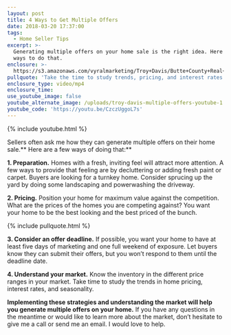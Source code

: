 ```yaml
---
layout: post
title: 4 Ways to Get Multiple Offers
date: 2018-03-20 17:37:00
tags:
  - Home Seller Tips
excerpt: >-
  Generating multiple offers on your home sale is the right idea. Here are four
  ways to do that.
enclosure: >-
  https://s3.amazonaws.com/vyralmarketing/Troy+Davis/Butte+County+Real+Estate-+How+Can+You+Find+Multiple+Offers%253F.mp4
pullquote: 'Take the time to study trends, pricing, and interest rates in your market.'
enclosure_type: video/mp4
enclosure_time:
use_youtube_image: false
youtube_alternate_image: /uploads/troy-davis-multiple-offers-youtube-1.jpg
youtube_code: 'https://youtu.be/CzczUggoL7s'
---
```


{% include youtube.html %}

Sellers often ask me how they can generate multiple offers on their home sale.** Here are a few ways of doing that:**

**1. Preparation.** Homes with a fresh, inviting feel will attract more attention. A few ways to provide that feeling are by decluttering or adding fresh paint or carpet. Buyers are looking for a turnkey home. Consider sprucing up the yard by doing some landscaping and powerwashing the driveway.

**2. Pricing.** Position your home for maximum value against the competition. What are the prices of the homes you are competing against? You want your home to be the best looking and the best priced of the bunch.

{% include pullquote.html %}

**3. Consider an offer deadline.** If possible, you want your home to have at least five days of marketing and one full weekend of exposure. Let buyers know they can submit their offers, but you won’t respond to them until the deadline date.

**4. Understand your market.** Know the inventory in the different price ranges in your market. Take time to study the trends in home pricing, interest rates, and seasonality.

**Implementing these strategies and understanding the market will help you generate multiple offers on your home.** If you have any questions in the meantime or would like to learn more about the market, don’t hesitate to give me a call or send me an email. I would love to help.
